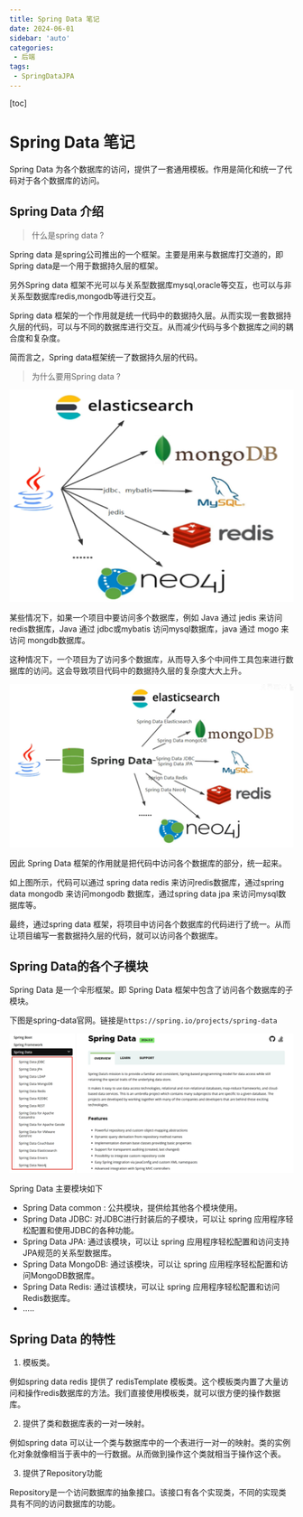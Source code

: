 ```yaml
---
title: Spring Data 笔记
date: 2024-06-01
sidebar: 'auto'
categories: 
 - 后端
tags:
 - SpringDataJPA
---
```


[toc]

# Spring Data 笔记

Spring Data 为各个数据库的访问，提供了一套通用模板。作用是简化和统一了代码对于各个数据库的访问。

## Spring Data 介绍

> 什么是spring data ?

Spring data 是spring公司推出的一个框架。主要是用来与数据库打交道的，即Spring data是一个用于数据持久层的框架。

另外Spring data 框架不光可以与关系型数据库mysql,oracle等交互，也可以与非关系型数据库redis,mongodb等进行交互。

Spring data 框架的一个作用就是统一代码中的数据持久层。从而实现一套数据持久层的代码，可以与不同的数据库进行交互。从而减少代码与多个数据库之间的耦合度和复杂度。

简而言之，Spring data框架统一了数据持久层的代码。

> 为什么要用Spring data ?

![spring_data_20240601184818.png](../blog_img/spring_data_20240601184818.png)

某些情况下，如果一个项目中要访问多个数据库，例如 Java 通过 jedis 来访问redis数据库，Java 通过 jdbc或mybatis 访问mysql数据库，java 通过 mogo 来访问 mongdb数据库。

这种情况下，一个项目为了访问多个数据库，从而导入多个中间件工具包来进行数据库的访问。这会导致项目代码中的数据持久层的复杂度大大上升。

![spring_data_20240601184320.png](../blog_img/spring_data_20240601184320.png)

因此 Spring Data 框架的作用就是把代码中访问各个数据库的部分，统一起来。

如上图所示，代码可以通过 spring data redis 来访问redis数据库，通过spring data mongodb 来访问mongodb 数据库，通过spring data jpa 来访问mysql数据库等。

最终，通过spring data 框架，将项目中访问各个数据库的代码进行了统一。从而让项目编写一套数据持久层的代码，就可以访问各个数据库。

## Spring Data的各个子模块

Spring Data 是一个伞形框架。即 Spring Data 框架中包含了访问各个数据库的子模块。

下图是spring-data官网。链接是`https://spring.io/projects/spring-data`

![spring_data_20240601191444.png](../blog_img/spring_data_20240601191444.png)

Spring Data 主要模块如下
- Spring Data common : 公共模块，提供给其他各个模块使用。
- Spring Data JDBC: 对JDBC进行封装后的子模块，可以让 spring 应用程序轻松配置和使用JDBC的各种功能。 
- Spring Data JPA: 通过该模块，可以让 spring 应用程序轻松配置和访问支持JPA规范的关系型数据库。
- Spring Data MongoDB: 通过该模块，可以让 spring 应用程序轻松配置和访问MongoDB数据库。
- Spring Data Redis: 通过该模块，可以让 spring 应用程序轻松配置和访问Redis数据库。
- .....


## Spring Data 的特性

1. 模板类。

例如spring data redis 提供了 redisTemplate 模板类。这个模板类内置了大量访问和操作redis数据库的方法。我们直接使用模板类，就可以很方便的操作数据库。

2. 提供了类和数据库表的一对一映射。

例如spring data 可以让一个类与数据库中的一个表进行一对一的映射。类的实例化对象就像相当于表中的一行数据。从而做到操作这个类就相当于操作这个表。

3. 提供了Repository功能

Repository是一个访问数据库的抽象接口。该接口有各个实现类，不同的实现类具有不同的访问数据库的功能。


